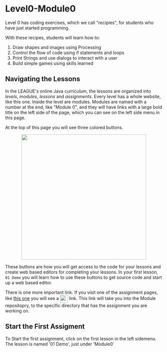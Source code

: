 # Level0-Module0

Level 0 has coding exercises, which we call "recipies", for students who have just started programming. 

With these recipes, students will learn how to:

1. Draw shapes and images using Processing
2. Control the flow of code using if statements and loops 
3. Print Strings and use dialogs to interact with a user 
4. Build simple games using skills learned

## Navigating the Lessons

In the LEAGUE's online Java curriculum, the lessons are organized
into _levels_, _modules_, _lessons_ and _assignments_.  Every level has a
whole website, like this one.  Inside the level are modules. Modules are
named with a number at the end, like "Module 0", and they will have links
with a large bold title on the left side of the page, which you can see on
the left side menu in this page. 

At the top of this page you will see three colored buttons. 

<center><img src="https://images.jointheleague.org/module-navigation/three_buttons.png" width="400px"></center> 

These buttons are how you will get access to the code for your lessons and create web based
editors for completing your lessons. In your first lesson, `01 Demo` you will 
learn how to use these buttons to get source code and start up a web based editor. 

There is one more important link. If you visit one of the assignment pages, like 
[this one](http://localhost:8080/Level0/lessons/Module0/02_code_flow/)
you will see a  <img style="vertical-align:middle" src="https://images.jointheleague.org/module-navigation/source_link.png" height="25px">
 link. This link will take you into the Module repositopry, to the specific
directory that has the assignment you are working on. 

## Start the First Assigment

To Start the first assignment, click on the first lesson in the left sidemenu. The lesson is named '01 Demo', just  under 'Module0'

